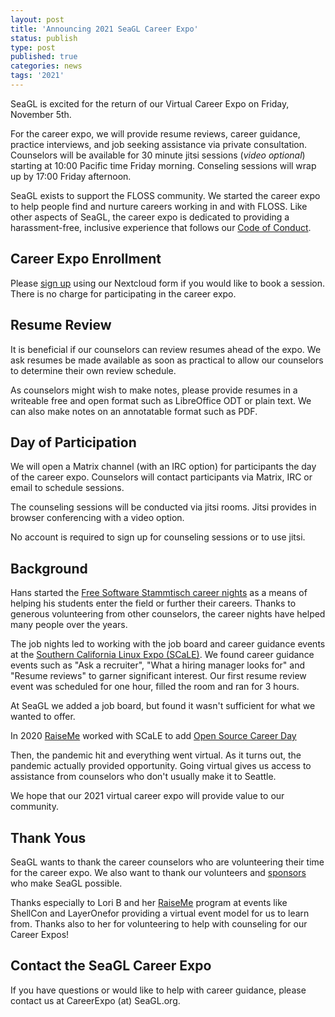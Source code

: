 ```yaml
---
layout: post
title: 'Announcing 2021 SeaGL Career Expo'
status: publish
type: post
published: true
categories: news
tags: '2021'
---
```


SeaGL is excited for the return of our Virtual Career Expo on Friday, November 5th.

For the career expo, we will provide resume reviews, career guidance, practice interviews, and job seeking assistance via private consultation.
Counselors will be available for 30 minute jitsi sessions (*video optional*) starting at 10:00 Pacific time Friday morning.
Conseling sessions will wrap up by 17:00 Friday afternoon.

SeaGL exists to support the FLOSS community.
We started the career expo to help people find and nurture careers working in and with FLOSS.
Like other aspects of SeaGL, the career expo is dedicated to providing a harassment-free, inclusive experience that follows our [Code of Conduct](/code_of_conduct).

## Career Expo Enrollment

Please [sign up](https://gnu-cloud.yourownnet.cloud/apps/forms/asXtdA7MbCACkrDp) using our Nextcloud form if you would like to book a session.
There is no charge for participating in the career expo.

## Resume Review

It is beneficial if our counselors can review resumes ahead of the expo.
We ask resumes be made available as soon as practical to allow our counselors to determine their own review schedule.

As counselors might wish to make notes, please provide resumes in a writeable free and open format such as LibreOffice ODT or plain text.
We can also make notes on an annotatable format such as PDF.

## Day of Participation

We will open a Matrix channel (with an IRC option) for participants the day of the career expo.
Counselors will contact participants via Matrix, IRC or email to schedule sessions.

The counseling sessions will be conducted via jitsi rooms.
Jitsi provides in browser conferencing with a video option.

No account is required to sign up for counseling sessions or to use jitsi.

## Background

Hans started the [Free Software Stammtisch career nights](https://www.lufthans.com/Free_Software_Stammtisch#JobsNights) as a means of helping his students enter the field or further their careers.
Thanks to generous volunteering from other counselors, the career nights have helped many people over the years.

The job nights led to working with the job board and career guidance events at the [Southern California Linux Expo (SCaLE)](https://www.socallinuxexpo.org/).
We found career guidance events such as "Ask a recruiter", "What a hiring manager looks for" and "Resume reviews" to garner significant interest.
Our first resume review event was scheduled for one hour, filled the room and ran for 3 hours.

At SeaGL we added a job board, but found it wasn't sufficient for what we wanted to offer.

In 2020 [RaiseMe](https://shellcon.io/raiseme/) worked with SCaLE to add [Open Source Career Day](https://www.socallinuxexpo.org/scale/18x/open-source-career-day)

Then, the pandemic hit and everything went virtual.
As it turns out, the pandemic actually provided opportunity.
Going virtual gives us access to assistance from counselors who don't usually make it to Seattle.

We hope that our 2021 virtual career expo will provide value to our community.

## Thank Yous

SeaGL wants to thank the career counselors who are volunteering their time for the career expo.
We also want to thank our volunteers and [sponsors](/sponsors/2020) who make SeaGL possible.

Thanks especially to Lori B and her [RaiseMe](https://shellcon.io/raiseme/) program at events like ShellCon and LayerOnefor providing a virtual event model for us to learn from.
Thanks also to her for volunteering to help with counseling for our Career Expos!

## Contact the SeaGL Career Expo

If you have questions or would like to help with career guidance, please contact us at CareerExpo (at) SeaGL.org.
